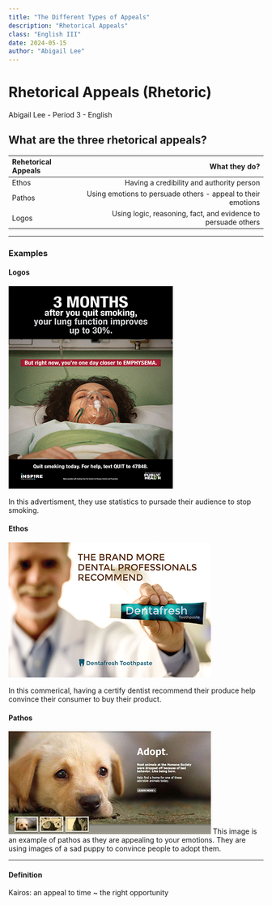 ```yaml
---
title: "The Different Types of Appeals"
description: "Rhetorical Appeals"
class: "English III"
date: 2024-05-15
author: "Abigail Lee"
---
```


# Rhetorical Appeals (Rhetoric)

Abigail Lee - Period 3 - English

## What are the three rhetorical appeals?

| Rehetorical Appeals |                                                 What they do? |
| :------------------ | ------------------------------------------------------------: |
| Ethos               |                     Having a credibility and authority person |
| Pathos              |  Using emotions to persuade others - appeal to their emotions |
| Logos               | Using logic, reasoning, fact, and evidence to persuade others |

---

### Examples

#### Logos

![Logos](images/logos.png)

In this advertisment, they use statistics to pursade their audience to stop smoking.

#### Ethos

![Logos](images/ethos.png)

In this commerical, having a certify dentist recommend their produce help convince their consumer to buy their product.

#### Pathos

![Logos](images/patho.png)
This image is an example of pathos as they are appealing to your emotions. They are using images of a sad puppy to convince people to adopt them.

---

#### Definition

Kairos: an appeal to time ~ the right opportunity
